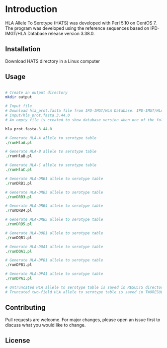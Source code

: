 # Introduction

HLA Allele To Serotype (HATS) was developed with Perl 5.10 on CentOS 7. The program was developed using the reference sequences based on IPD-IMGT/HLA Database release version 3.38.0.

## Installation
Download HATS directory in a Linux computer


## Usage

```perl

# Create an output directory
mkdir output

# Input file
# Download hla_prot.fasta file from IPD-IMGT/HLA Database. IPD-IMGT/HLA Database release version 3.38.0 must be added at the end of hla_prot.fasta file and saved in input directory
# input/hla_prot.fasta.3.44.0
# An empty file is created to show database version when one of the following commands are executed

hla_prot.fasta.3.44.0

# Generate HLA-A allele to serotype table
./runHlaA.pl

# Generate HLA-B allele to serotype table
./runHlaB.pl

# Generate HLA-C allele to serotype table
./runHlaC.pl

# Generate HLA-DRB1 allele to serotype table
./runDRB1.pl

# Generate HLA-DRB3 allele to serotype table
./runDRB3.pl

# Generate HLA-DRB4 allele to serotype table
./runDRB4.pl

# Generate HLA-DRB5 allele to serotype table
./runDRB5.pl

# Generate HLA-DQB1 allele to serotype table
./runDQB1.pl

# Generate HLA-DQA1 allele to serotype table
./runDQA1.pl

# Generate HLA-DPB1 allele to serotype table
./runDPB1.pl

# Generate HLA-DPA1 allele to serotype table
./runDPA1.pl

# Untruncated HLA allele to serotype table is saved in RESULTS directory
# Truncated two-field HLA allele to serotype table is saved in TWORESULTS directory

```

## Contributing
Pull requests are welcome. For major changes, please open an issue first to discuss what you would like to change.


## License
